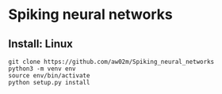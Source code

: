 # Spiking neural networks

## Install: Linux

```
git clone https://github.com/aw02m/Spiking_neural_networks
python3 -m venv env
source env/bin/activate
python setup.py install
```
